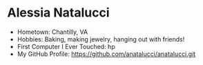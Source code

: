 # Alessia Natalucci


- Hometown: Chantilly, VA 
- Hobbies: Baking, making jewelry, hanging out with friends!
- First Computer I Ever Touched: hp
- My GitHub Profile: https://github.com/anatalucci/anatalucci.git 

